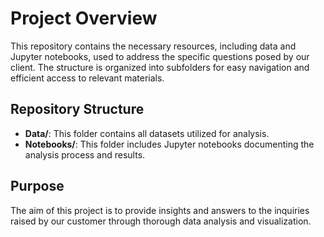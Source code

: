 # Project Overview

This repository contains the necessary resources, including data and Jupyter notebooks, used to address the specific questions posed by our client. The structure is organized into subfolders for easy navigation and efficient access to relevant materials.

## Repository Structure

- **Data/**: This folder contains all datasets utilized for analysis.
- **Notebooks/**: This folder includes Jupyter notebooks documenting the analysis process and results.

## Purpose

The aim of this project is to provide insights and answers to the inquiries raised by our customer through thorough data analysis and visualization.
